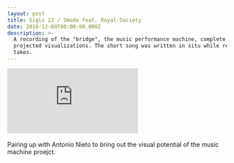 ```yaml
---
layout: post
title: Siglo 22 / Smode feat. Royal Society
date: 2018-12-09T00:00:00.000Z
description: >-
  A recording of the "bridge", the music performance machine, complete with live
  projected visualizations. The short song was written in situ while recording
  takes.
---
```


<div class='embed-container'><iframe src='https://www.youtube.com/embed/G1rwZaYIclA' frameborder='0' allowfullscreen></iframe></div>

<br>
Pairing up with Antonio Nieto to bring out the visual potential of the music machine proejct.
